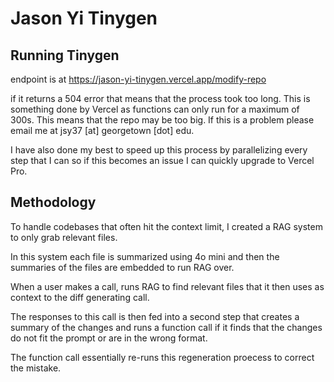 # Jason Yi Tinygen

## Running Tinygen

endpoint is at https://jason-yi-tinygen.vercel.app/modify-repo

if it returns a 504 error that means that the process took too long. This is something done by Vercel as functions can only run for a maximum of 300s. This means that the repo may be too big. If this is a problem please email me at jsy37 [at] georgetown [dot] edu.

I have also done my best to speed up this process by parallelizing every step that I can so if this becomes an issue I can quickly upgrade to Vercel Pro.

## Methodology

To handle codebases that often hit the context limit, I created a RAG system to only grab relevant files.

In this system each file is summarized using 4o mini and then the summaries of the files are embedded to run RAG over.

When a user makes a call, runs RAG to find relevant files that it then uses as context to the diff generating call.

The responses to this call is then fed into a second step that creates a summary of the changes and runs a function call if it finds that the changes do not fit the prompt or are in the wrong format.

The function call essentially re-runs this regeneration proecess to correct the mistake.
